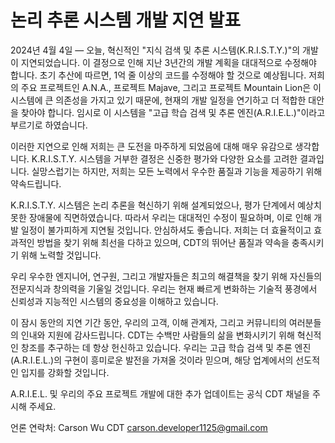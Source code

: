 # 논리 추론 시스템 개발 지연 발표

2024년 4월 4일 — 오늘, 혁신적인 "지식 검색 및 추론 시스템(K.R.I.S.T.Y.)"의 개발이 지연되었습니다. 이 결정으로 인해 지난 3년간의 개발 계획을 대대적으로 수정해야 합니다. 초기 추산에 따르면, 1억 줄 이상의 코드를 수정해야 할 것으로 예상됩니다. 저희의 주요 프로젝트인 A.N.A., 프로젝트 Majave, 그리고 프로젝트 Mountain Lion은 이 시스템에 큰 의존성을 가지고 있기 때문에, 현재의 개발 일정을 연기하고 더 적합한 대안을 찾아야 합니다. 임시로 이 시스템을 "고급 학습 검색 및 추론 엔진(A.R.I.E.L.)"이라고 부르기로 하였습니다.

이러한 지연으로 인해 저희는 큰 도전을 마주하게 되었음에 대해 매우 유감으로 생각합니다. K.R.I.S.T.Y. 시스템을 거부한 결정은 신중한 평가와 다양한 요소를 고려한 결과입니다. 실망스럽기는 하지만, 저희는 모든 노력에서 우수한 품질과 기능을 제공하기 위해 약속드립니다.

K.R.I.S.T.Y. 시스템은 논리 추론을 혁신하기 위해 설계되었으나, 평가 단계에서 예상치 못한 장애물에 직면하였습니다. 따라서 우리는 대대적인 수정이 필요하며, 이로 인해 개발 일정이 불가피하게 지연될 것입니다. 안심하셔도 좋습니다. 저희는 더 효율적이고 효과적인 방법을 찾기 위해 최선을 다하고 있으며, CDT의 뛰어난 품질과 약속을 충족시키기 위해 노력할 것입니다.

우리 우수한 엔지니어, 연구원, 그리고 개발자들은 최고의 해결책을 찾기 위해 자신들의 전문지식과 창의력을 기울일 것입니다. 우리는 현재 빠르게 변화하는 기술적 풍경에서 신뢰성과 지능적인 시스템의 중요성을 이해하고 있습니다.

이 잠시 동안의 지연 기간 동안, 우리의 고객, 이해 관계자, 그리고 커뮤니티의 여러분들의 인내와 지원에 감사드립니다. CDT는 수백만 사람들의 삶을 변화시키기 위해 혁신적인 창조를 추구하는 데 항상 헌신하고 있습니다. 우리는 고급 학습 검색 및 추론 엔진(A.R.I.E.L.)의 구현이 흥미로운 발전을 가져올 것이라 믿으며, 해당 업계에서의 선도적인 입지를 강화할 것입니다.

A.R.I.E.L. 및 우리의 주요 프로젝트 개발에 대한 추가 업데이트는 공식 CDT 채널을 주시해 주세요.

언론 연락처:
Carson Wu
CDT
carson.developer1125@gmail.com
